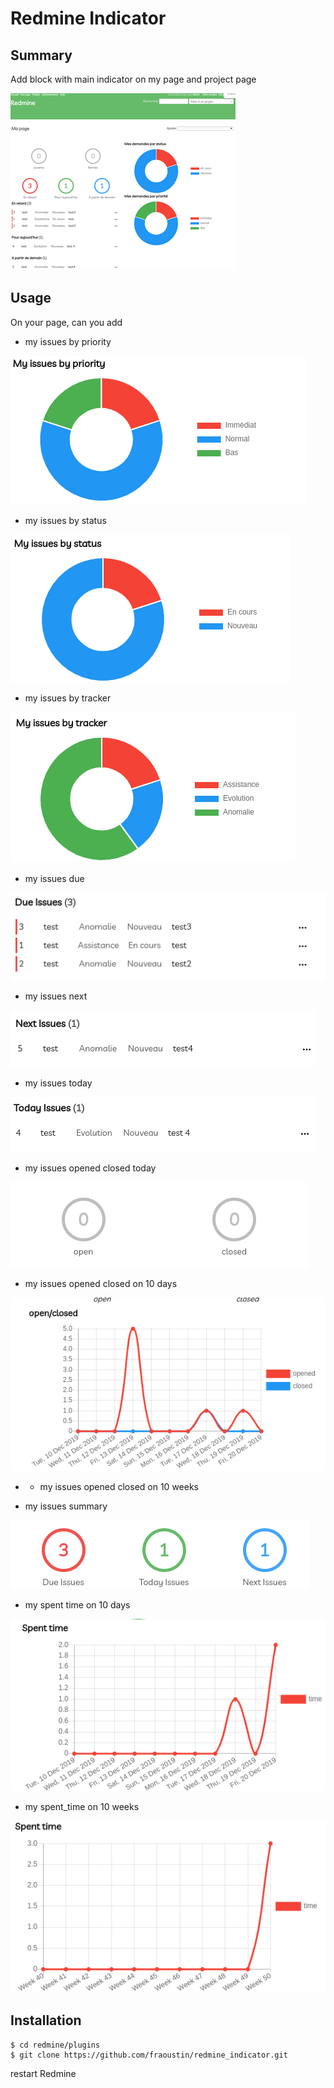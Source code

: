 # Redmine Indicator

## Summary

Add block with main indicator on my page and project page

![custom-field](screenshots/1.png "My page")

## Usage

On your page, can you add

- my issues by priority

![custom-field](screenshots/2.png "My page")

- my issues by status

![custom-field](screenshots/3.png "My page")

- my issues by tracker

![custom-field](screenshots/4.png "My page")

- my issues due

![custom-field](screenshots/5.png "My page")

- my issues next

![custom-field](screenshots/6.png "My page")

- my issues today

![custom-field](screenshots/7.png "My page")

- my issues opened closed today

![custom-field](screenshots/8.png "My page")

- my issues opened closed on 10 days

![custom-field](screenshots/10.png "My page")

- - my issues opened closed on 10 weeks

- my issues summary

![custom-field](screenshots/9.png "My page")


- my spent time on 10 days

![custom-field](screenshots/11.png "My page")

- my spent_time on 10 weeks

![custom-field](screenshots/12.png "My page")

## Installation

```
$ cd redmine/plugins
$ git clone https://github.com/fraoustin/redmine_indicator.git
```

restart Redmine
